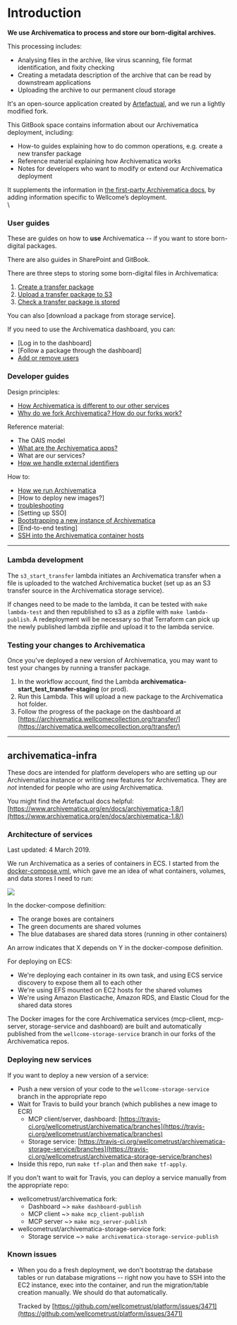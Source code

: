 # Introduction

**We use Archivematica to process and store our born-digital archives.**

This processing includes:

* Analysing files in the archive, like virus scanning, file format identification, and fixity checking
* Creating a metadata description of the archive that can be read by downstream applications
* Uploading the archive to our permanent cloud storage

It's an open-source application created by [Artefactual](https://www.artefactual.com/), and we run a lightly modified fork.

This GitBook space contains information about our Archivematica deployment, including:

* How-to guides explaining how to do common operations, e.g. create a new transfer package
* Reference material explaining how Archivematica works
* Notes for developers who want to modify or extend our Archivematica deployment

It supplements the information in [the first-party Archivematica docs](https://www.archivematica.org/en/), by adding information specific to Wellcome’s deployment.\
\


### User guides

These are guides on how to **use** Archivematica -- if you want to store born-digital packages.

There are also guides in SharePoint and GitBook.

There are three steps to storing some born-digital files in Archivematica:

1. [Create a transfer package](broken-reference)
2. [Upload a transfer package to S3](storing-born-digital-files/upload-a-transfer-package-to-s3.md)
3. [Check a transfer package is stored](storing-born-digital-files/check-a-transfer-package-is-stored.md)

You can also \[download a package from storage service].

If you need to use the Archivematica dashboard, you can:

* \[Log in to the dashboard]
* \[Follow a package through the dashboard]
* [Add or remove users](administering-archivematica/user-management/add-or-remove-users.md)

### Developer guides

Design principles:

* [How Archivematica is different to our other services](developers/how-archivematica-is-different.md)
* [Why do we fork Archivematica? How do our forks work?](service-architecture/how-is-our-deployment-unusual/archivematica-forks.md)

Reference material:

* The OAIS model
* [What are the Archivematica apps?](service-architecture/how-does-archivematica-work/archivematica-apps.md)
* What are our services?
* [How we handle external identifiers](service-architecture/how-is-our-deployment-unusual/external-identifiers.md)

How to:

* [How we run Archivematica](broken-reference)
* \[How to deploy new images?]
* [troubleshooting](broken-reference)
* \[Setting up SSO]
* [Bootstrapping a new instance of Archivematica](administering-archivematica/bootstrapping.md)
* \[End-to-end testing]
* [SSH into the Archivematica container hosts](debugging-archivematica/ssh-into-container-hosts.md)

***

### Lambda development

The `s3_start_transfer` lambda initiates an Archivematica transfer when a file is uploaded to the watched Archivematica bucket (set up as an S3 transfer source in the Archivematica storage service).

If changes need to be made to the lambda, it can be tested with `make lambda-test` and then republished to s3 as a zipfile with `make lambda-publish`. A redeployment will be necessary so that Terraform can pick up the newly published lambda zipfile and upload it to the lambda service.

### Testing your changes to Archivematica

Once you've deployed a new version of Archivematica, you may want to test your changes by running a transfer package.

1. In the workflow account, find the Lambda **archivematica-start\_test\_transfer-staging** (or prod).
2. Run this Lambda. This will upload a new package to the Archivematica hot folder.
3. Follow the progress of the package on the dashboard at [https://archivematica.wellcomecollection.org/transfer/](https://archivematica.wellcomecollection.org/transfer/)

***

## archivematica-infra

These docs are intended for platform developers who are setting up our Archivematica instance or writing new features for Archivematica. They are _not_ intended for people who are _using_ Archivematica.

You might find the Artefactual docs helpful: [https://www.archivematica.org/en/docs/archivematica-1.8/](https://www.archivematica.org/en/docs/archivematica-1.8/)

### Architecture of services

Last updated: 4 March 2019.

We run Archivematica as a series of containers in ECS. I started from the [docker-compose.yml](https://github.com/artefactual-labs/am/blob/9567e9578a85fd10657cb815fb2714dbb5caa333/compose/docker-compose.yml), which gave me an idea of what containers, volumes, and data stores I need to run:

![](containers.png)

In the docker-compose definition:

* The orange boxes are containers
* The green documents are shared volumes
* The blue databases are shared data stores (running in other containers)

An arrow indicates that X depends on Y in the docker-compose definition.

For deploying on ECS:

* We're deploying each container in its own task, and using ECS service discovery to expose them all to each other
* We're using EFS mounted on EC2 hosts for the shared volumes
* We're using Amazon Elasticache, Amazon RDS, and Elastic Cloud for the shared data stores

The Docker images for the core Archivematica services (mcp-client, mcp-server, storage-service and dashboard) are built and automatically published from the `wellcome-storage-service` branch in our forks of the Archivematica repos.

### Deploying new services

If you want to deploy a new version of a service:

* Push a new version of your code to the `wellcome-storage-service` branch in the appropriate repo
* Wait for Travis to build your branch (which publishes a new image to ECR)
  * MCP client/server, dashboard: [https://travis-ci.org/wellcometrust/archivematica/branches](https://travis-ci.org/wellcometrust/archivematica/branches)
  * Storage service: [https://travis-ci.org/wellcometrust/archivematica-storage-service/branches](https://travis-ci.org/wellcometrust/archivematica-storage-service/branches)
* Inside this repo, run `make tf-plan` and then `make tf-apply`.

If you don't want to wait for Travis, you can deploy a service manually from the appropriate repo:

* wellcometrust/archivematica fork:
  * Dashboard \~> `make dashboard-publish`
  * MCP client \~> `make mcp_client-publish`
  * MCP server \~> `make mcp_server-publish`
* wellcometrust/archivematica-storage-service fork:
  * Storage service \~> `make archivematica-storage-service-publish`

### Known issues

*   When you do a fresh deployment, we don't bootstrap the database tables or run database migrations -- right now you have to SSH into the EC2 instance, exec into the container, and run the migration/table creation manually. We should do that automatically.

    Tracked by [https://github.com/wellcometrust/platform/issues/3471](https://github.com/wellcometrust/platform/issues/3471)
